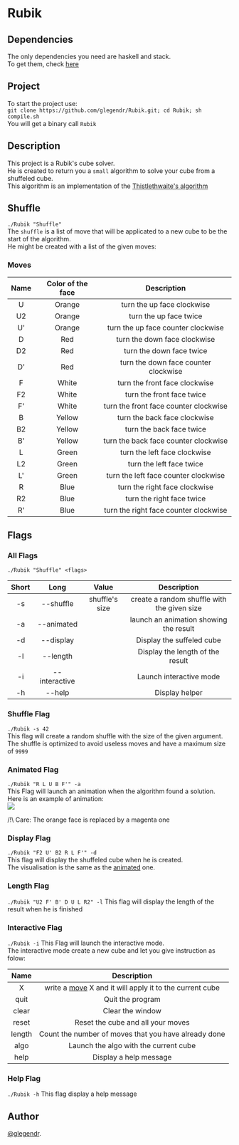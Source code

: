 # Rubik
## Dependencies
The only dependencies you need are haskell and stack.  
To get them, check [here](https://www.haskell.org/platform/)
## Project
To start the project use:  
``` git clone https://github.com/glegendr/Rubik.git; cd Rubik; sh compile.sh ```  
You will get a binary call `Rubik`
## Description
This project is a Rubik's cube solver.    
He is created to return you a `small` algorithm to solve your cube from a shuffeled cube.   
This algorithm is an implementation of the [Thistlethwaite's algorithm](https://en.wikipedia.org/wiki/Optimal_solutions_for_Rubik%27s_Cube)
## Shuffle
```./Rubik "Shuffle"```   
The `shuffle` is a list of move that will be applicated to a new cube to be the start of the algorithm.    
He might be created with a list of the given moves:   
### Moves
|Name|Color of the face|Description|
|:-:|:-:|:-:|
|U|Orange|turn the up face clockwise|
|U2|Orange|turn the up face twice|
|U'|Orange|turn the up face counter clockwise|
|D|Red|turn the down face clockwise|
|D2|Red|turn the down face twice|
|D'|Red|turn the down face counter clockwise|
|F|White|turn the front face clockwise|
|F2|White|turn the front face twice|
|F'|White|turn the front face counter clockwise|
|B|Yellow|turn the back face clockwise|
|B2|Yellow|turn the back face twice|
|B'|Yellow|turn the back face counter clockwise|
|L|Green|turn the left face clockwise|
|L2|Green|turn the left face twice|
|L'|Green|turn the left face counter clockwise|
|R|Blue|turn the right face clockwise|
|R2|Blue|turn the right face twice|
|R'|Blue|turn the right face counter clockwise|

## Flags
### All Flags
```./Rubik "Shuffle" <flags>``` 

|Short|Long|Value|Description|
|:-:|:-:|:-:|:-:|
|-s|--shuffle|shuffle's size|create a random shuffle with the given size|
|-a|--animated||launch an animation showing the result|
|-d|--display||Display the suffeled cube|
|-l|--length||Display the length of the result|
|-i|--interactive||Launch interactive mode|
|-h|--help||Display helper| 
### Shuffle Flag
```./Rubik -s 42```  
This flag will create a random shuffle with the size of the given argument.  
The shuffle is optimized to avoid useless moves and have a maximum size of `9999`

### Animated Flag
```./Rubik "R L U B F'" -a```  
This Flag will launch an animation when the algorithm found a solution.   
Here is an example of animation:   
![](gif/solvingGif.gif)

/!\ Care: The orange face is replaced by a magenta one
### Display Flag
```./Rubik "F2 U' B2 R L F'" -d```  
This flag will display the shuffeled cube when he is created.   
The visualisation is the same as the [animated](#animated-flag) one.
### Length Flag
```./Rubik "U2 F' B' D U L R2" -l```
This flag will display the length of the result when he is finished
### Interactive Flag
```./Rubik -i```
This Flag will launch the interactive mode.    
The interactive mode create a new cube and let you give instruction as folow:     

|Name|Description|
|:-:|:-:|
|X|write a [move](#moves) X and it will apply it to the current cube|
|quit|Quit the program|
|clear|Clear the window|
|reset|Reset the cube and all your moves|
|length|Count the number of moves that you have already done|
|algo|Launch the algo with the current cube|
|help|Display a help message|
### Help Flag
```./Rubik -h```
This flag display a help message
## Author
[@glegendr](https://github.com/glegendr/). 

